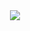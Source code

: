 <div align="center">
  <img src="https://github-readme-stats.vercel.app/api/wakatime?username=roj1512&theme=dark&hide_border=true" />
</div>
